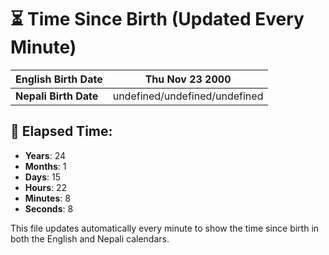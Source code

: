 # ⏳ Time Since Birth (Updated Every Minute)

| **English Birth Date** | Thu Nov 23 2000 |
|------------------------|-------------------------------------|
| **Nepali Birth Date**  | undefined/undefined/undefined                  |

## 📅 Elapsed Time:

- **Years**: 24
- **Months**: 1
- **Days**: 15
- **Hours**: 22
- **Minutes**: 8
- **Seconds**: 8

This file updates automatically every minute to show the time since birth in both the English and Nepali calendars.